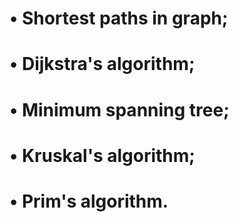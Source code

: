 # • Shortest paths in graph;
# • Dijkstra's algorithm;
# • Minimum spanning tree;
# • Kruskal's algorithm;
# • Prim's algorithm.
